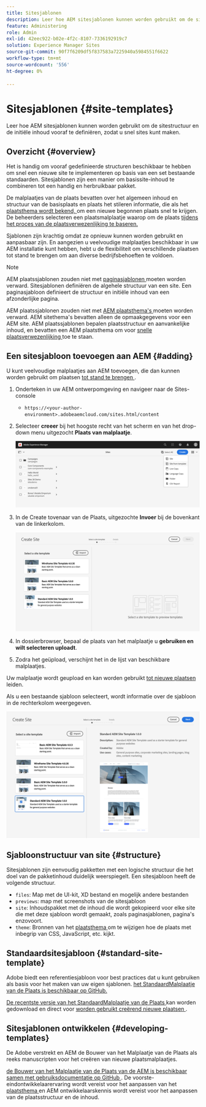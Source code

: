 ```yaml
---
title: Sitesjablonen
description: Leer hoe AEM sitesjablonen kunnen worden gebruikt om de sitestructuur en de initiële inhoud vooraf te definiëren, zodat u snel sites kunt maken.
feature: Administering
role: Admin
exl-id: 42eec922-b02e-4f2c-8107-7336192919c7
solution: Experience Manager Sites
source-git-commit: 90f7f6209df5f837583a7225940a5984551f6622
workflow-type: tm+mt
source-wordcount: '556'
ht-degree: 0%

---
```


# Sitesjablonen {#site-templates}

Leer hoe AEM sitesjablonen kunnen worden gebruikt om de sitestructuur en de initiële inhoud vooraf te definiëren, zodat u snel sites kunt maken.

## Overzicht {#overview}

Het is handig om vooraf gedefinieerde structuren beschikbaar te hebben om snel een nieuwe site te implementeren op basis van een set bestaande standaarden. Sitesjablonen zijn een manier om basissite-inhoud te combineren tot een handig en herbruikbaar pakket.

De malplaatjes van de plaats bevatten over het algemeen inhoud en structuur van de basisplaats en plaats het stileren informatie, die als het [ plaatsthema wordt bekend, ](site-themes.md) om een nieuwe begonnen plaats snel te krijgen. De beheerders selecteren een plaatsmalplaatje waarop om de plaats [ tijdens het proces van de plaatsverwezenlijking te baseren.](create-site.md)

Sjablonen zijn krachtig omdat ze opnieuw kunnen worden gebruikt en aanpasbaar zijn. En aangezien u veelvoudige malplaatjes beschikbaar in uw AEM installatie kunt hebben, hebt u de flexibiliteit om verschillende plaatsen tot stand te brengen om aan diverse bedrijfsbehoeften te voldoen.

>[!NOTE]
>
>AEM plaatssjablonen zouden niet met [ paginasjablonen ](/help/sites-cloud/authoring/sites-console/templates.md) moeten worden verward. Sitesjablonen definiëren de algehele structuur van een site. Een paginasjabloon definieert de structuur en initiële inhoud van een afzonderlijke pagina.
>
>AEM plaatssjablonen zouden niet met [ AEM plaatsthema&#39;s ](site-themes.md) moeten worden verward. AEM sitethema&#39;s bevatten alleen de opmaakgegevens voor een AEM site. AEM plaatssjablonen bepalen plaatsstructuur en aanvankelijke inhoud, en bevatten een AEM plaatsthema om voor [ snelle plaatsverwezenlijking ](create-site.md) toe te staan.

## Een sitesjabloon toevoegen aan AEM {#adding}

U kunt veelvoudige malplaatjes aan AEM toevoegen, die dan kunnen worden gebruikt om plaatsen [ tot stand te brengen ](create-site.md).

1. Onderteken in uw AEM ontwerpomgeving en navigeer naar de Sites-console

   * `https://<your-author-environment>.adobeaemcloud.com/sites.html/content`

1. Selecteer **creeer** bij het hoogste recht van het scherm en van het drop-down menu uitgezocht **Plaats van malplaatje**.

   ![ Creërend een plaats van een malplaatje ](../assets/create-site-from-template.png)

1. In de Create tovenaar van de Plaats, uitgezochte **Invoer** bij de bovenkant van de linkerkolom.

   ![ tovenaar van de creatie van de Plaats ](../assets/site-creation-wizard.png)

1. In dossierbrowser, bepaal de plaats van het malplaatje u **gebruiken en wilt selecteren uploadt**.

1. Zodra het geüpload, verschijnt het in de lijst van beschikbare malplaatjes.

Uw malplaatje wordt geupload en kan worden gebruikt [ tot nieuwe plaatsen ](create-site.md) leiden.

Als u een bestaande sjabloon selecteert, wordt informatie over de sjabloon in de rechterkolom weergegeven.

![ selecteer een malplaatje ](../assets/select-site-template.png)

## Sjabloonstructuur van site {#structure}

Sitesjablonen zijn eenvoudig pakketten met een logische structuur die het doel van de pakketinhoud duidelijk weerspiegelt. Een sitesjabloon heeft de volgende structuur.

* `files`: Map met de UI-kit, XD bestand en mogelijk andere bestanden
* `previews`: map met screenshots van de sitesjabloon
* `site`: Inhoudspakket met de inhoud die wordt gekopieerd voor elke site die met deze sjabloon wordt gemaakt, zoals paginasjablonen, pagina&#39;s enzovoort.
* `theme`: Bronnen van het [ plaatsthema ](site-themes.md) om te wijzigen hoe de plaats met inbegrip van CSS, JavaScript, etc. kijkt.

## Standaardsitesjabloon {#standard-site-template}

Adobe biedt een referentiesjabloon voor best practices dat u kunt gebruiken als basis voor het maken van uw eigen sjablonen. [ het StandaardMalplaatje van de Plaats is beschikbaar op GitHub.](https://github.com/adobe/aem-site-template-standard)

[ De recentste versie van het StandaardMalplaatje van de Plaats ](https://github.com/adobe/aem-site-template-standard/releases) kan worden gedownload en direct voor [ worden gebruikt creërend nieuwe plaatsen ](create-site.md).

## Sitesjablonen ontwikkelen {#developing-templates}

De Adobe verstrekt en AEM de Bouwer van het Malplaatje van de Plaats als reeks manuscripten voor het creëren van nieuwe plaatsmalplaatjes.

[ de Bouwer van het Malplaatje van de Plaats van de AEM is beschikbaar samen met gebruiksdocumentatie op GitHub ](https://github.com/adobe/aem-site-template-builder). De voorste-eindontwikkelaarervaring wordt vereist voor het aanpassen van het [ plaatsthema ](site-themes.md) en AEM ontwikkelaarskennis wordt vereist voor het aanpassen van de plaatsstructuur en de inhoud.
